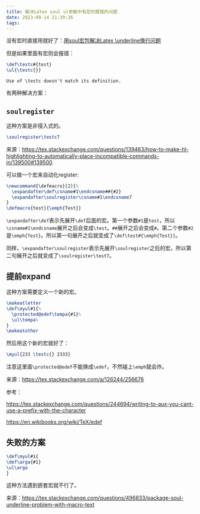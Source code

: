 ```yaml
---
title: 解决Latex soul ul参数中有宏时报错的问题
date: 2023-09-14 21:39:26
tags:
---
```


没有宏时直接用就好了：[用soul宏包解决Latex \underline换行问题](https://blog.csdn.net/weixin_44465434/article/details/126912203)

但是如果里面有宏则会报错：

```tex
\def\testc#{test}
\ul{\testc{}}
```

```text
Use of \testc doesn't match its definition.
```

有两种解决方案：

## `soulregister`

这种方案是非侵入式的。

```tex
\soulregister\testc7
```

来源：<https://tex.stackexchange.com/questions/139463/how-to-make-hl-highlighting-to-automatically-place-incompatible-commands-in/139500#139500>

可以做一个宏来自动化register:

```tex
\newcommand{\defmacro}[2]{%
  \expandafter\def\csname#1\endcsname##{#2}
  \expandafter\soulregister\csname#1\endcsname7
}
\defmacro{test}{\emph{Test}}
```

`\expandafter\def`表示先展开`\def`后面的宏。第一个参数`#1`是`test`，所以`\csname#1\endcsname`展开之后会变成`\test`。`##`展开之后会变成`#`。第二个参数`#2`是`\emph{Test}`。所以第一句展开之后就变成了`\def\test#{\emph{Test}}`。

同样，`\expandafter\soulregister`表示先展开`\soulregister`之后的宏，所以第二句展开之后就变成了`\soulregister\test7`。

## 提前expand

这种方案需要定义一个新的宏。

```tex
\makeatletter
\def\myul#1{%
  \protected@edef\tempa{#1}%
  \ul\tempa%
}
\makeatother
```

然后用这个新的宏就好了：

```tex
\myul{233 \testc{} 2333}
```

注意这里面`\protected@edef`不能换成`\edef`，不然碰上`\emph`就会炸。

来源：<https://tex.stackexchange.com/a/126244/256676>

参考：

<https://tex.stackexchange.com/questions/244694/writing-to-aux-you-cant-use-a-prefix-with-the-character>

<https://en.wikibooks.org/wiki/TeX/edef>

## 失败的方案

```tex
\def\myul#1{
\def\arga{#1}
\ul\arga
}
```

这种方法遇到嵌套宏就不行了。

来源：<https://tex.stackexchange.com/questions/496833/package-soul-underline-problem-with-macro-text>
